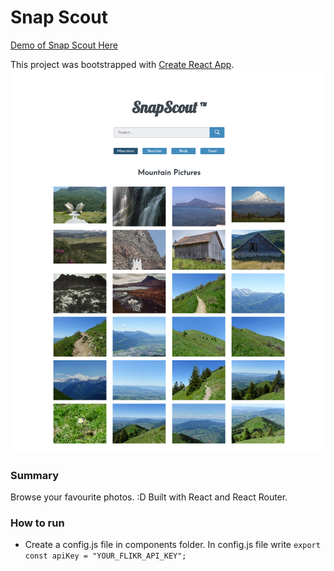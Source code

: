  # Snap Scout
[Demo of Snap Scout Here](https://yog9.github.io/SnapScout/)

This project was bootstrapped with [Create React App](https://github.com/facebook/create-react-app).
![](/snapscout.jpg)

### Summary
 Browse your favourite photos. :D
 Built with React and React Router.
 
 ### How to run 
  * Create a config.js file in components folder. In config.js file write
  `export const apiKey = "YOUR_FLIKR_API_KEY";`
  
